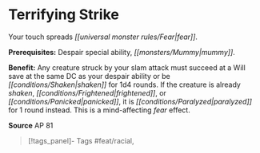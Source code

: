 ﻿---
cssclass: [feats]

---
# Terrifying Strike

Your touch spreads _[[universal monster rules/Fear|fear]]_.

**Prerequisites:** Despair special ability, _[[monsters/Mummy|mummy]]_.

**Benefit:** Any creature struck by your slam attack must succeed at a Will save at the same DC as your despair ability or be _[[conditions/Shaken|shaken]]_ for 1d4 rounds. If the creature is already _shaken_, _[[conditions/Frightened|frightened]]_, or _[[conditions/Panicked|panicked]]_, it is _[[conditions/Paralyzed|paralyzed]]_ for 1 round instead. This is a mind-affecting _fear_ effect.

**Source** AP 81
>[!tags_panel]- Tags
> #feat/racial, 